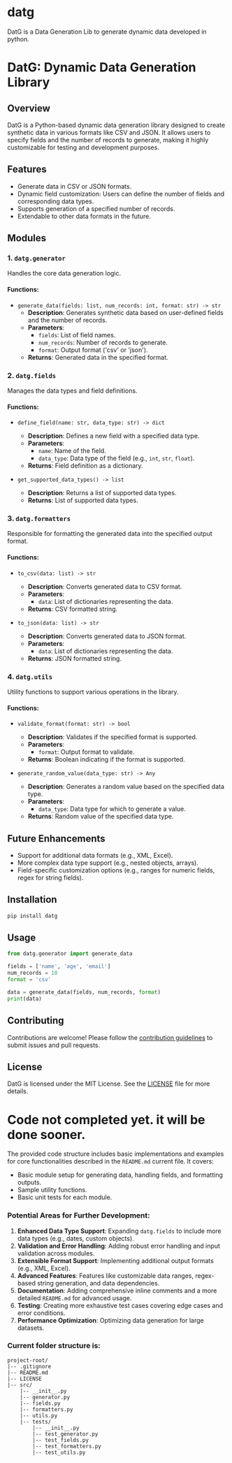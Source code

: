 # datg
DatG is a Data Generation Lib to generate dynamic data developed in python.


# DatG: Dynamic Data Generation Library

## Overview
DatG is a Python-based dynamic data generation library designed to create synthetic data in various formats like CSV and JSON. It allows users to specify fields and the number of records to generate, making it highly customizable for testing and development purposes.

## Features
- Generate data in CSV or JSON formats.
- Dynamic field customization: Users can define the number of fields and corresponding data types.
- Supports generation of a specified number of records.
- Extendable to other data formats in the future.

## Modules

### 1. `datg.generator`
Handles the core data generation logic.

#### Functions:
- `generate_data(fields: list, num_records: int, format: str) -> str`
  - **Description**: Generates synthetic data based on user-defined fields and the number of records.
  - **Parameters**:
    - `fields`: List of field names.
    - `num_records`: Number of records to generate.
    - `format`: Output format ('csv' or 'json').
  - **Returns**: Generated data in the specified format.

### 2. `datg.fields`
Manages the data types and field definitions.

#### Functions:
- `define_field(name: str, data_type: str) -> dict`
  - **Description**: Defines a new field with a specified data type.
  - **Parameters**:
    - `name`: Name of the field.
    - `data_type`: Data type of the field (e.g., `int`, `str`, `float`).
  - **Returns**: Field definition as a dictionary.

- `get_supported_data_types() -> list`
  - **Description**: Returns a list of supported data types.
  - **Returns**: List of supported data types.

### 3. `datg.formatters`
Responsible for formatting the generated data into the specified output format.

#### Functions:
- `to_csv(data: list) -> str`
  - **Description**: Converts generated data to CSV format.
  - **Parameters**:
    - `data`: List of dictionaries representing the data.
  - **Returns**: CSV formatted string.

- `to_json(data: list) -> str`
  - **Description**: Converts generated data to JSON format.
  - **Parameters**:
    - `data`: List of dictionaries representing the data.
  - **Returns**: JSON formatted string.

### 4. `datg.utils`
Utility functions to support various operations in the library.

#### Functions:
- `validate_format(format: str) -> bool`
  - **Description**: Validates if the specified format is supported.
  - **Parameters**:
    - `format`: Output format to validate.
  - **Returns**: Boolean indicating if the format is supported.

- `generate_random_value(data_type: str) -> Any`
  - **Description**: Generates a random value based on the specified data type.
  - **Parameters**:
    - `data_type`: Data type for which to generate a value.
  - **Returns**: Random value of the specified data type.

## Future Enhancements
- Support for additional data formats (e.g., XML, Excel).
- More complex data type support (e.g., nested objects, arrays).
- Field-specific customization options (e.g., ranges for numeric fields, regex for string fields).

## Installation
```bash
pip install datg
```

## Usage
```python
from datg.generator import generate_data

fields = ['name', 'age', 'email']
num_records = 10
format = 'csv'

data = generate_data(fields, num_records, format)
print(data)
```

## Contributing
Contributions are welcome! Please follow the [contribution guidelines](CONTRIBUTING.md) to submit issues and pull requests.

## License
DatG is licensed under the MIT License. See the [LICENSE](LICENSE) file for more details.



# Code not completed yet. it will be done sooner. # 

The provided code structure includes basic implementations and examples for core functionalities described in the `README.md` current file. 
It covers:

- Basic module setup for generating data, handling fields, and formatting outputs.
- Sample utility functions.
- Basic unit tests for each module.

### Potential Areas for Further Development:
1. **Enhanced Data Type Support**: Expanding `datg.fields` to include more data types (e.g., dates, custom objects).
2. **Validation and Error Handling**: Adding robust error handling and input validation across modules.
3. **Extensible Format Support**: Implementing additional output formats (e.g., XML, Excel).
4. **Advanced Features**: Features like customizable data ranges, regex-based string generation, and data dependencies.
5. **Documentation**: Adding comprehensive inline comments and a more detailed `README.md` for advanced usage.
6. **Testing**: Creating more exhaustive test cases covering edge cases and error conditions.
7. **Performance Optimization**: Optimizing data generation for large datasets.


### Current folder structure is:

```
project-root/
|-- .gitignore
|-- README.md
|-- LICENSE
|-- src/
    |-- __init__.py
    |-- generator.py
    |-- fields.py
    |-- formatters.py
    |-- utils.py
    |-- tests/
        |-- __init__.py
        |-- test_generator.py
        |-- test_fields.py
        |-- test_formatters.py
        |-- test_utils.py
```
